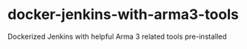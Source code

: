 # docker-jenkins-with-arma3-tools
Dockerized Jenkins with helpful Arma 3 related tools pre-installed
